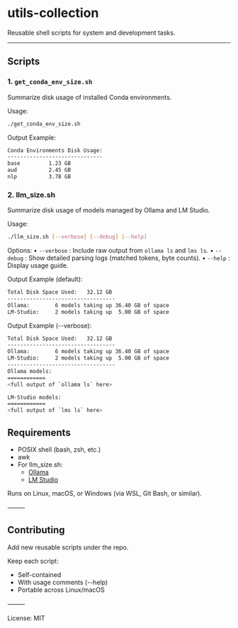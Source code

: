 # utils-collection

Reusable shell scripts for system and development tasks.

---

## Scripts

### 1. `get_conda_env_size.sh`
Summarize disk usage of installed Conda environments.

Usage:
```bash
./get_conda_env_size.sh
```

Output Example:

```bash
Conda Environments Disk Usage:
------------------------------
base         1.23 GB
aud          2.45 GB
nlp          3.78 GB
```

### 2. llm_size.sh

Summarize disk usage of models managed by Ollama and LM Studio.

Usage:

```bash
./llm_size.sh [--verbose] [--debug] [--help]
```

Options:
	•	`--verbose` : Include raw output from `ollama ls` and `lms ls`.
	•	`--debug`   : Show detailed parsing logs (matched tokens, byte counts).
	•	`--help`    : Display usage guide.

Output Example (default):
```bash
Total Disk Space Used:   32.12 GB
----------------------------------
Ollama:        6 models taking up 36.40 GB of space
LM-Studio:     2 models taking up  5.00 GB of space
```
Output Example (--verbose):

```bash
Total Disk Space Used:   32.12 GB
----------------------------------
Ollama:        6 models taking up 36.40 GB of space
LM-Studio:     2 models taking up  5.00 GB of space
----------------------------------
Ollama models:
============
<full output of `ollama ls` here>

LM-Studio models:
============
<full output of `lms ls` here>

```

## Requirements
- POSIX shell (bash, zsh, etc.)
- awk
- For llm_size.sh:
	- [Ollama](https://ollama.com/)
	- [LM Studio](https://lmstudio.ai/)

Runs on Linux, macOS, or Windows (via WSL, Git Bash, or similar).

⸻

## Contributing

Add new reusable scripts under the repo. 

Keep each script:
- Self-contained
- With usage comments (--help)
- Portable across Linux/macOS

⸻

License: MIT

